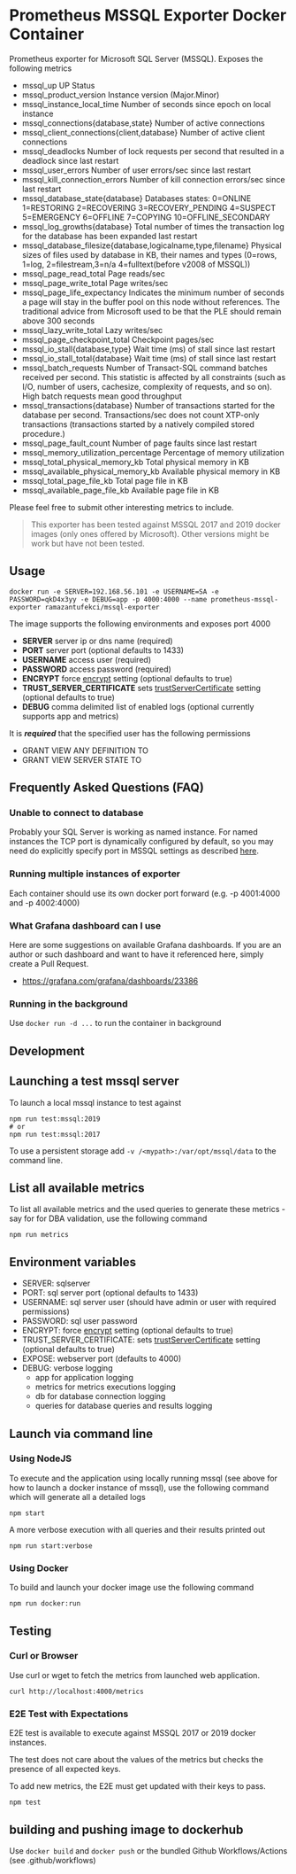 # Prometheus MSSQL Exporter Docker Container

Prometheus exporter for Microsoft SQL Server (MSSQL). Exposes the following metrics

- mssql_up UP Status
- mssql_product_version Instance version (Major.Minor)
- mssql_instance_local_time Number of seconds since epoch on local instance
- mssql_connections{database,state} Number of active connections
- mssql_client_connections{client,database} Number of active client connections
- mssql_deadlocks Number of lock requests per second that resulted in a deadlock since last restart
- mssql_user_errors Number of user errors/sec since last restart
- mssql_kill_connection_errors Number of kill connection errors/sec since last restart
- mssql_database_state{database} Databases states: 0=ONLINE 1=RESTORING 2=RECOVERING 3=RECOVERY_PENDING 4=SUSPECT 5=EMERGENCY 6=OFFLINE 7=COPYING 10=OFFLINE_SECONDARY
- mssql_log_growths{database} Total number of times the transaction log for the database has been expanded last restart
- mssql_database_filesize{database,logicalname,type,filename} Physical sizes of files used by database in KB, their names and types (0=rows, 1=log, 2=filestream,3=n/a 4=fulltext(before v2008 of MSSQL))
- mssql_page_read_total Page reads/sec
- mssql_page_write_total Page writes/sec
- mssql_page_life_expectancy Indicates the minimum number of seconds a page will stay in the buffer pool on this node without references. The traditional advice from Microsoft used to be that the PLE should remain above 300 seconds
- mssql_lazy_write_total Lazy writes/sec
- mssql_page_checkpoint_total Checkpoint pages/sec
- mssql_io_stall{database,type} Wait time (ms) of stall since last restart
- mssql_io_stall_total{database} Wait time (ms) of stall since last restart
- mssql_batch_requests Number of Transact-SQL command batches received per second. This statistic is affected by all constraints (such as I/O, number of users, cachesize, complexity of requests, and so on). High batch requests mean good throughput
- mssql_transactions{database} Number of transactions started for the database per second. Transactions/sec does not count XTP-only transactions (transactions started by a natively compiled stored procedure.)
- mssql_page_fault_count Number of page faults since last restart
- mssql_memory_utilization_percentage Percentage of memory utilization
- mssql_total_physical_memory_kb Total physical memory in KB
- mssql_available_physical_memory_kb Available physical memory in KB
- mssql_total_page_file_kb Total page file in KB
- mssql_available_page_file_kb Available page file in KB

Please feel free to submit other interesting metrics to include.

> This exporter has been tested against MSSQL 2017 and 2019 docker images (only ones offered by Microsoft). Other versions might be work but have not been tested.

## Usage

`docker run -e SERVER=192.168.56.101 -e USERNAME=SA -e PASSWORD=qkD4x3yy -e DEBUG=app -p 4000:4000 --name prometheus-mssql-exporter ramazantufekci/mssql-exporter`

The image supports the following environments and exposes port 4000

- **SERVER** server ip or dns name (required)
- **PORT** server port (optional defaults to 1433)
- **USERNAME** access user (required)
- **PASSWORD** access password (required)
- **ENCRYPT** force [encrypt](https://docs.microsoft.com/en-us/dotnet/api/system.data.sqlclient.sqlconnectionstringbuilder.encrypt?view=dotnet-plat-ext-6.0) setting (optional defaults to true)
- **TRUST_SERVER_CERTIFICATE** sets [trustServerCertificate](https://docs.microsoft.com/en-us/dotnet/api/system.data.sqlclient.sqlconnectionstringbuilder.trustservercertificate?view=dotnet-plat-ext-6.0) setting (optional defaults to true)
- **DEBUG** comma delimited list of enabled logs (optional currently supports app and metrics)

It is **_required_** that the specified user has the following permissions

- GRANT VIEW ANY DEFINITION TO <user>
- GRANT VIEW SERVER STATE TO <user>

## Frequently Asked Questions (FAQ)

### Unable to connect to database

Probably your SQL Server is working as named instance. For named instances the TCP port is dynamically configured by default, so you may need do explicitly specify port in MSSQL settings as described [here](https://docs.microsoft.com/en-US/sql/database-engine/configure-windows/configure-a-server-to-listen-on-a-specific-tcp-port?view=sql-server-ver15).

### Running multiple instances of exporter

Each container should use its own docker port forward (e.g. -p 4001:4000 and -p 4002:4000)

### What Grafana dashboard can I use

Here are some suggestions on available Grafana dashboards. If you are an author or such dashboard and want to have it referenced here, simply create a Pull Request.

- https://grafana.com/grafana/dashboards/23386

### Running in the background

Use `docker run -d ...` to run the container in background

## Development

## Launching a test mssql server

To launch a local mssql instance to test against

```shell
npm run test:mssql:2019
# or
npm run test:mssql:2017
```

To use a persistent storage add `-v /<mypath>:/var/opt/mssql/data` to the command line.

## List all available metrics

To list all available metrics and the used queries to generate these metrics - say for for DBA validation, use the following command

```shell
npm run metrics
```

## Environment variables

- SERVER: sqlserver
- PORT: sql server port (optional defaults to 1433)
- USERNAME: sql server user (should have admin or user with required permissions)
- PASSWORD: sql user password
- ENCRYPT: force [encrypt](https://docs.microsoft.com/en-us/dotnet/api/system.data.sqlclient.sqlconnectionstringbuilder.encrypt?view=dotnet-plat-ext-6.0) setting (optional defaults to true)
- TRUST_SERVER_CERTIFICATE: sets [trustServerCertificate](https://docs.microsoft.com/en-us/dotnet/api/system.data.sqlclient.sqlconnectionstringbuilder.trustservercertificate?view=dotnet-plat-ext-6.0) setting (optional defaults to true)
- EXPOSE: webserver port (defaults to 4000)
- DEBUG: verbose logging
  - app for application logging
  - metrics for metrics executions logging
  - db for database connection logging
  - queries for database queries and results logging

## Launch via command line

### Using NodeJS

To execute and the application using locally running mssql (see above for how to launch a docker instance of mssql),
use the following command which will generate all a detailed logs

```shell
npm start
```

A more verbose execution with all queries and their results printed out

```shell
npm run start:verbose
```

### Using Docker

To build and launch your docker image use the following command

```shell
npm run docker:run
```

## Testing

### Curl or Browser

Use curl or wget to fetch the metrics from launched web application.

```shell
curl http://localhost:4000/metrics
```

### E2E Test with Expectations

E2E test is available to execute against MSSQL 2017 or 2019 docker instances.

The test does not care about the values of the metrics but checks the presence of all expected keys.

To add new metrics, the E2E must get updated with their keys to pass.

```shell
npm test
```

## building and pushing image to dockerhub

Use `docker build` and `docker push` or the bundled Github Workflows/Actions (see .github/workflows)
